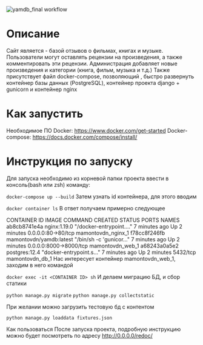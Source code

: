 ![yamdb_final workflow](https://github.com/Ajvengou/yamdb_final/actions/workflows/yamdb_workflow.yml/badge.svg)

# Описание
Сайт является - базой отзывов о фильмах, книгах и музыке. Пользователи могут оставлять рецензии на произведения, а также комментировать эти рецензии. Администрация добавляет новые произведения и категории (книга, фильм, музыка и т.д.) Также присутствует файл docker-compose, позволяющий , быстро развернуть контейнер базы данных (PostgreSQL), контейнер проекта django + gunicorn и контейнер nginx

# Как запустить
Необходимое ПО
Docker: https://www.docker.com/get-started
Docker-compose: https://docs.docker.com/compose/install/

# Инструкция по запуску
Для запуска необходимо из корневой папки проекта ввести в консоль(bash или zsh) команду:


`docker-compose up --build`
Затем узнать id контейнера, для этого вводим

`docker container ls`
В ответ получаем примерно следующее

CONTAINER ID   IMAGE                     COMMAND                  CREATED         STATUS         PORTS                    NAMES
ab8cb8741e4a   nginx:1.19.0              "/docker-entrypoint.…"   7 minutes ago   Up 2 minutes   0.0.0.0:80->80/tcp       mamontovdn_nginx_1
f78cc8f246fb   mamontovdn/yamdb:latest   "/bin/sh -c 'gunicor…"   7 minutes ago   Up 2 minutes   0.0.0.0:8000->8000/tcp   mamontovdn_web_1
a68243a0a5e2   postgres:12.4             "docker-entrypoint.s…"   7 minutes ago   Up 2 minutes   5432/tcp                 mamontovdn_db_1
Нас интересует контейнер mamontovdn_web_1, заходим в него командой

`docker exec -it <CONTAINER ID> sh`
И делаем миграцию БД, и сбор статики

`python manage.py migrate`
`python manage.py collectstatic`

При желании можно загрузить тестовую бд с контентом

`python manage.py loaddata fixtures.json`

Как пользоваться
После запуска проекта, подробную инструкцию можно будет посмотреть по адресу http://0.0.0.0/redoc/
